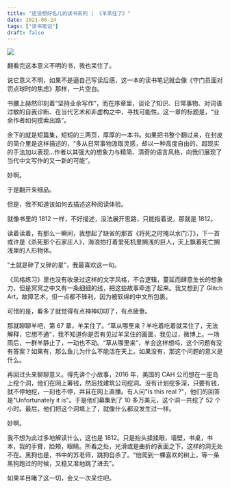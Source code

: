 ```yaml
---
title: "还没想好名儿的读书系列 | 《羊呆住了》"
date: 2021-06-24
tags: ["读书笔记"]
draft: false
---
```


![](https://p5.toutiaoimg.com/origin/pgc-image/7bb04bde2f834bc3be461ef124e60c1f.jpg)

翻看完这本意义不明的书，我也呆住了。

说它意义不明，如果不是逼自己写读后感，这一本的读书笔记就会像《守门员面对罚点球时的焦虑》那样，一片空白。

书腰上赫然印刻着“坚持业余写作”，而在序章里，谈论了知识、日常事物、对词语过敏的自我诊断、在当代艺术和非虚构之中，寻找可能性。这一章的标题是，“业余作者如何摸索出路”。

余下的就是短篇集，短短的三两页，厚厚的一本书。如果把书整个翻过来，在封皮的简介里是这样描述的，“多从日常事物汲取灵感，却以一种高度自由的、超现实的手法加以表现...作者以其强大的想象力与精简、清奇的语言风格，向我们展现了当代中文写作的又一新的可能”。

妙啊。

于是翻开来细品。

但是，我不知道该如何去描述这种阅读体验。

就像书里的 1812 一样，不好描述，没法展开思路，只能指着说，那就是 1812。

读着读着，有那么一瞬间，我想起了缺省的那首《将死之时掩以水门汀》，下一首或许是《杀死那个石家庄人》，海浪拍打着爱死机里搁浅的巨人，天上飘着死亡搁浅里的人形物体。

“土就是碎了又碎的星”，我最喜欢这一句。

《风格练习》里也没有收录过这样的文字风格，不合逻辑，蔓延而肆意生长的想象力，但是冥冥之中又有一条细细的线，把这些故事牵连了起来。我又想到了 Glitch Art，故障艺术，但一点都不锋利，因为被软绵的中文所包裹。

可惜的是，看多了就觉得有点神神叨叨了，有点疲惫。

那就聊聊羊吧，第 67 章，羊呆住了。“草从哪里来？羊吃着吃着就呆住了，无法解释，它想不通”，我不知道你是否有见过羊呆住的画面，我见过，微博上。一场雨后，一群羊静止了，一动也不动。“草从哪里来”，羊会这样想吗，这个问题有没有答案？如果有，那么鱼儿为什么不能活在天上。如果没有，那这个问题的意义是什么。

再回过头来聊聊意义。得先讲个小故事，2016 年，美国的 CAH 公司想在一座岛上挖个洞，他们在网上筹钱，然后找建筑公司挖洞。没有计划挖多深，只要有钱，就不停地挖，一刻也不停，并且在网上直播。有人问"Is this real ?"，他们的回答是"Unfortunately it is"。于是他们募集到了 10 多万美元，这个洞一共挖了 52 个小时。最后，他们把这个洞填上了，就像什么都没发生过一样。

妙啊。

我不想为此过多地解读什么，这也是 1812。只是抬头揉揉眼，墙壁，书桌，书本，我的手臂，脸颊，眼睛。所看之处，光滑或是曲折的表面之下，这样的洞无处不在。黑狗也是，书中的苏老师，跳狗自杀了。“他爬到一棵喜欢的树上，等一条黑狗跑过的时候，又稳又准地跳了进去”。

如果羊目睹了这一切，会又一次呆住吧。
